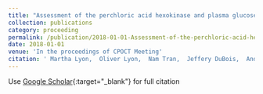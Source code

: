 ```yaml
---
title: "Assessment of the perchloric acid hexokinase and plasma glucose oxidase methods using glucose error grids"
collection: publications
category: proceeding
permalink: /publication/2018-01-01-Assessment-of-the-perchloric-acid-hexokinase-and-plasma-glucose-oxidase-methods-using-glucose-error-grids
date: 2018-01-01
venue: 'In the proceedings of CPOCT Meeting'
citation: ' Martha Lyon,  Oliver Lyon,  Nam Tran,  Jeffery DuBois,  Andrew Lyon, &quot;Assessment of the perchloric acid hexokinase and plasma glucose oxidase methods using glucose error grids.&quot; In the proceedings of CPOCT Meeting, 2018.'
---
```

Use [Google Scholar](https://scholar.google.com/scholar?q=Assessment+of+the+perchloric+acid+hexokinase+and+plasma+glucose+oxidase+methods+using+glucose+error+grids){:target="_blank"} for full citation
